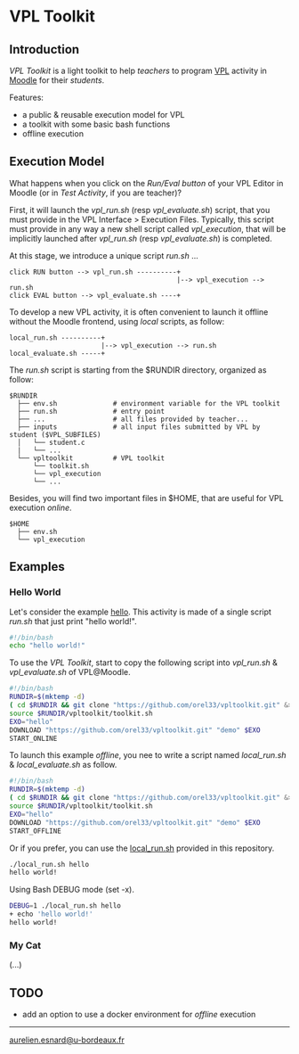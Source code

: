 # VPL Toolkit

## Introduction

*VPL Toolkit* is a light toolkit to help *teachers* to program [VPL](http://vpl.dis.ulpgc.es/) activity in [Moodle](https://moodle.org/) for their *students*.

Features:

* a public & reusable execution model for VPL
* a toolkit with some basic bash functions
* offline execution

## Execution Model

What happens when you click on the *Run/Eval button* of your VPL Editor in Moodle (or in *Test Activity*, if you are teacher)?

First, it will launch the *vpl_run.sh* (resp *vpl_evaluate.sh*) script, that you must provide in the VPL Interface > Execution Files. Typically, this script must provide in any way a new shell script called *vpl_execution*, that will be implicitly launched after *vpl_run.sh* (resp *vpl_evaluate.sh*) is completed.

At this stage, we introduce a unique script *run.sh* ...

```text
click RUN button --> vpl_run.sh ----------+
                                          |--> vpl_execution --> run.sh
click EVAL button --> vpl_evaluate.sh ----+
```

To develop a new VPL activity, it is often convenient to launch it offline without the Moodle frontend, using *local* scripts, as follow:

```text
local_run.sh ----------+
                       |--> vpl_execution --> run.sh
local_evaluate.sh -----+
```

The *run.sh* script is starting from the $RUNDIR directory, organized as follow:

```text
$RUNDIR
  ├── env.sh              # environment variable for the VPL toolkit
  ├── run.sh              # entry point
  ├── ...                 # all files provided by teacher...
  ├── inputs              # all input files submitted by VPL by student ($VPL_SUBFILES)
  │   └── student.c
  |   └── ...
  └── vpltoolkit          # VPL toolkit
      └── toolkit.sh
      └── vpl_execution
      └── ...
```

Besides, you will find two important files in $HOME, that are useful for VPL execution *online*.

```text
$HOME
  ├── env.sh
  └── vpl_execution
```

## Examples 

### Hello World

Let's consider the example [hello](https://github.com/orel33/vpltoolkit/tree/demo/hello). This activity is made of a single script *run.sh* that just print "hello world!".

```bash
#!/bin/bash
echo "hello world!"
```

To use the *VPL Toolkit*, start to copy the following script into *vpl_run.sh* & *vpl_evaluate.sh* of VPL@Moodle.

```bash
#!/bin/bash
RUNDIR=$(mktemp -d)
( cd $RUNDIR && git clone "https://github.com/orel33/vpltoolkit.git" &> /dev/null )
source $RUNDIR/vpltoolkit/toolkit.sh
EXO="hello"
DOWNLOAD "https://github.com/orel33/vpltoolkit.git" "demo" $EXO
START_ONLINE
```

To launch this example *offline*, you nee to write a script named *local_run.sh* & *local_evaluate.sh* as follow.

```bash
#!/bin/bash
RUNDIR=$(mktemp -d)
( cd $RUNDIR && git clone "https://github.com/orel33/vpltoolkit.git" &> /dev/null )
source $RUNDIR/vpltoolkit/toolkit.sh
EXO="hello"
DOWNLOAD "https://github.com/orel33/vpltoolkit.git" "demo" $EXO
START_OFFLINE
```

Or if you prefer, you can use the [local_run.sh](https://github.com/orel33/vpltoolkit/blob/master/local_run.sh) provided in this repository.

```bash
./local_run.sh hello
hello world!
```

Using Bash DEBUG mode (set -x).

```bash
DEBUG=1 ./local_run.sh hello
+ echo 'hello world!'
hello world!
```

### My Cat

(...)

## TODO

* add an option to use a docker environment for *offline* execution

---
aurelien.esnard@u-bordeaux.fr
